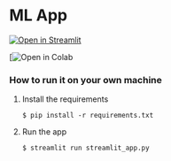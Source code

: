 # ML App 

[![Open in Streamlit](https://static.streamlit.io/badges/streamlit_badge_black_white.svg)](https://diabetes-predictions-app.streamlit.app/)


[![Open in Colab](https://colab.research.google.com/github/NathanBrunet/ML-Project-Diabetes-Prediction/blob/main/DiabetesPrediction.ipynb)

### How to run it on your own machine

1. Install the requirements

   ```
   $ pip install -r requirements.txt
   ```

2. Run the app

   ```
   $ streamlit run streamlit_app.py
   ```
